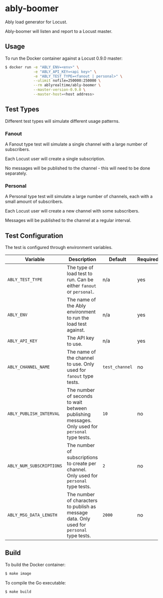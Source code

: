 # ably-boomer

Ably load generator for Locust.

Ably-boomer will listen and report to a Locust master.


## Usage

To run the Docker container against a Locust 0.9.0 master:

```bash
$ docker run -e "ABLY_ENV=<env>" \
             -e "ABLY_API_KEY=<api key>" \
             -e "ABLY_TEST_TYPE=<fanout | personal>" \
             --ulimit nofile=250000:250000 \
             --rm ablyrealtime/ably-boomer \
             --master-version-0.9.0 \
             --master-host=<host address>
```

## Test Types

Different test types will simulate different usage patterns.

### Fanout

A Fanout type test will simulate a single channel with a large number of subscribers.

Each Locust user will create a single subscription.

No messages will be published to the channel - this will need to be done separately.

### Personal

A Personal type test will simulate a large number of channels, each with a small amount of subscribers.

Each Locust user will create a new channel with some subscribers.

Messages will be published to the channel at a regular interval.

## Test Configuration

The test is configured through environment variables.

Variable | Description | Default | Required
--- | --- | --- | ---
`ABLY_TEST_TYPE` | The type of load test to run. Can be either `fanout` or `personal`. | n/a | yes
`ABLY_ENV` | The name of the Ably environment to run the load test against. | n/a | yes
`ABLY_API_KEY` | The API key to use. | n/a | yes
`ABLY_CHANNEL_NAME` | The name of the channel to use. Only used for `fanout` type tests. | `test_channel` | no
`ABLY_PUBLISH_INTERVAL` | The number of seconds to wait between publishing messages. Only used for `personal` type tests. | `10` | no
`ABLY_NUM_SUBSCRIPTIONS` | The number of subscriptions to create per channel. Only used for `personal` type tests. | `2` | no
`ABLY_MSG_DATA_LENGTH` | The number of characters to publish as message data. Only used for `personal` type tests. | `2000` | no


## Build

To build the Docker container:

```bash
$ make image
```

To compile the Go executable:

```bash
$ make build
```
